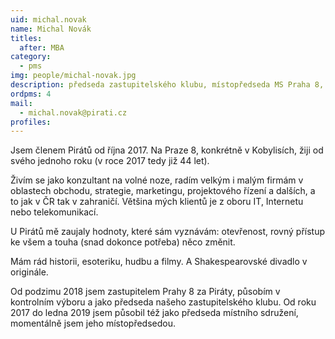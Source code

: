 ```yaml
---
uid: michal.novak
name: Michal Novák
titles:
  after: MBA
category: 
  - pms
img: people/michal-novak.jpg 
description: předseda zastupitelského klubu, místopředseda MS Praha 8, člen komise RMČP8 pro pro dopravu, člen komise RMČP8 pro majetek, místopředseda kontrolního výboru MČP8
ordpms: 4
mail: 
  - michal.novak@pirati.cz
profiles:
---
```


Jsem členem Pirátů od října 2017. Na Praze 8, konkrétně v Kobylisích, žiji od svého jednoho roku (v roce 2017 tedy již 44 let).

Živím se jako konzultant na volné noze, radím velkým i malým firmám v oblastech obchodu, strategie, marketingu, projektového řízení a dalších, a to jak v ČR tak v zahraničí. Většina mých klientů je z oboru IT, Internetu nebo telekomunikací.

U Pirátů mě zaujaly hodnoty, které sám vyznávám: otevřenost, rovný přístup ke všem a touha (snad dokonce potřeba) něco změnit.

Mám rád historii, esoteriku, hudbu a filmy. A Shakespearovské divadlo v originále.

Od podzimu 2018 jsem zastupitelem Prahy 8 za Piráty, působím v kontrolním výboru a jako předseda našeho zastupitelského klubu. Od roku 2017 do ledna 2019 jsem působil též jako předseda místního sdružení, momentálně jsem jeho místopředsedou.
